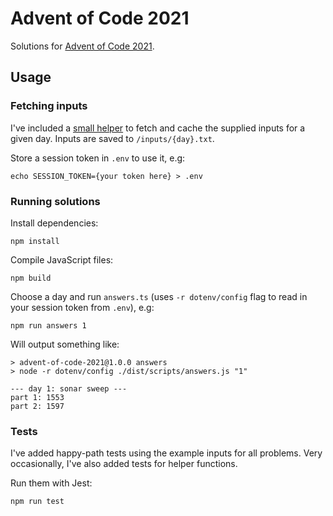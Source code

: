 # Advent of Code 2021

Solutions for [Advent of Code 2021](https://adventofcode.com/2021/).

## Usage

### Fetching inputs

I've included a [small helper](https://github.com/fvzzy/advent-of-code-2021/blob/main/lib/utils.js#L6-L28) to fetch and cache the supplied inputs for a given day. Inputs are saved to `/inputs/{day}.txt`.

Store a session token in `.env` to use it, e.g:

```
echo SESSION_TOKEN={your token here} > .env
```

### Running solutions

Install dependencies:

```
npm install
```

Compile JavaScript files:

```
npm build
```

Choose a day and run `answers.ts` (uses `-r dotenv/config` flag to read in your session token from `.env`), e.g:

```
npm run answers 1
```

Will output something like:

```
> advent-of-code-2021@1.0.0 answers
> node -r dotenv/config ./dist/scripts/answers.js "1"

--- day 1: sonar sweep ---
part 1: 1553
part 2: 1597
```

### Tests

I've added happy-path tests using the example inputs for all problems. Very occasionally, I've also added tests for helper functions.

Run them with Jest:

```
npm run test
```
